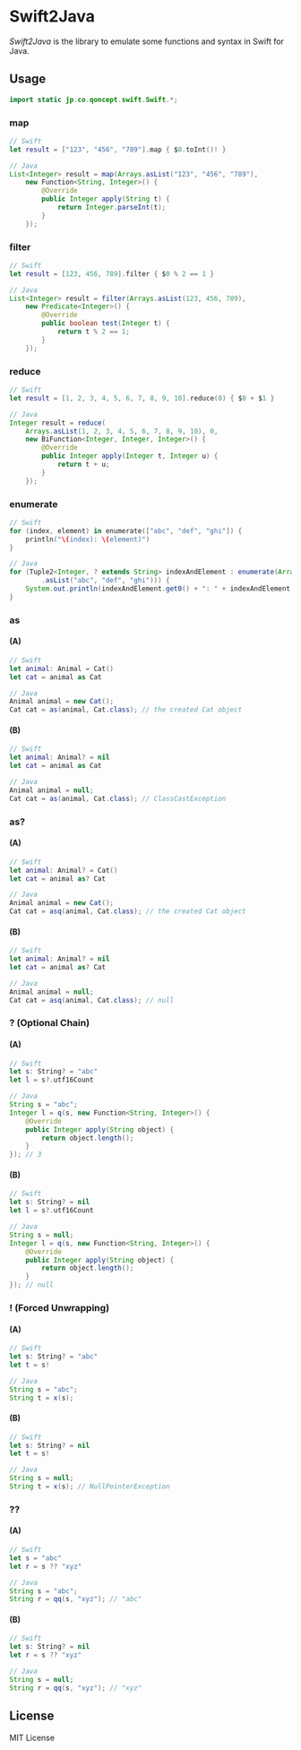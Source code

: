 Swift2Java
==========

_Swift2Java_ is the library to emulate some functions and syntax in Swift for Java.

Usage
----------

```java
import static jp.co.qoncept.swift.Swift.*;
```

### map

```swift
// Swift
let result = ["123", "456", "789"].map { $0.toInt()! }
```

```java
// Java
List<Integer> result = map(Arrays.asList("123", "456", "789"),
    new Function<String, Integer>() {
        @Override
        public Integer apply(String t) {
            return Integer.parseInt(t);
        }
    });
```

### filter

```swift
// Swift
let result = [123, 456, 789].filter { $0 % 2 == 1 }
```

```java
// Java
List<Integer> result = filter(Arrays.asList(123, 456, 789),
    new Predicate<Integer>() {
        @Override
        public boolean test(Integer t) {
            return t % 2 == 1;
        }
    });
```

### reduce

```swift
// Swift
let result = [1, 2, 3, 4, 5, 6, 7, 8, 9, 10].reduce(0) { $0 + $1 }
```

```java
// Java
Integer result = reduce(
    Arrays.asList(1, 2, 3, 4, 5, 6, 7, 8, 9, 10), 0,
    new BiFunction<Integer, Integer, Integer>() {
        @Override
        public Integer apply(Integer t, Integer u) {
            return t + u;
        }
    });
```

### enumerate

```swift
// Swift
for (index, element) in enumerate(["abc", "def", "ghi"]) { 
    println("\(index): \(element)")
} 
```

```java
// Java
for (Tuple2<Integer, ? extends String> indexAndElement : enumerate(Arrays
        .asList("abc", "def", "ghi"))) {
    System.out.println(indexAndElement.get0() + ": " + indexAndElement.get1());
}
```

### as

#### (A)

```swift
// Swift
let animal: Animal = Cat()
let cat = animal as Cat
```

```java
// Java
Animal animal = new Cat();
Cat cat = as(animal, Cat.class); // the created Cat object
```

#### (B)

```swift
// Swift
let animal: Animal? = nil
let cat = animal as Cat
```

```java
// Java
Animal animal = null;
Cat cat = as(animal, Cat.class); // ClassCastException
```

### as?

#### (A)

```swift
// Swift
let animal: Animal? = Cat()
let cat = animal as? Cat

```

```java
// Java
Animal animal = new Cat();
Cat cat = asq(animal, Cat.class); // the created Cat object
```

#### (B)

```swift
// Swift
let animal: Animal? = nil
let cat = animal as? Cat
```

```java
// Java
Animal animal = null;
Cat cat = asq(animal, Cat.class); // null
```

### ? (Optional Chain)

#### (A)

```swift
// Swift
let s: String? = "abc"
let l = s?.utf16Count
```

```java
// Java
String s = "abc";
Integer l = q(s, new Function<String, Integer>() {
    @Override
    public Integer apply(String object) {
        return object.length();
    }
}); // 3
```

#### (B)

```swift
// Swift
let s: String? = nil
let l = s?.utf16Count
```

```java
// Java
String s = null;
Integer l = q(s, new Function<String, Integer>() {
    @Override
    public Integer apply(String object) {
        return object.length();
    }
}); // null
```

### ! (Forced Unwrapping)

#### (A)

```swift
// Swift
let s: String? = "abc"
let t = s!
```

```java
// Java
String s = "abc";
String t = x(s);
```

#### (B)

```swift
// Swift
let s: String? = nil
let t = s!
```

```java
// Java
String s = null;
String t = x(s); // NullPointerException
```

### ??

#### (A)

```swift
// Swift
let s = "abc"
let r = s ?? "xyz"

```

```java
// Java
String s = "abc";
String r = qq(s, "xyz"); // "abc"
```

#### (B)

```swift
// Swift
let s: String? = nil
let r = s ?? "xyz"
```

```java
// Java
String s = null;
String r = qq(s, "xyz"); // "xyz"
```

License
----------

MIT License
